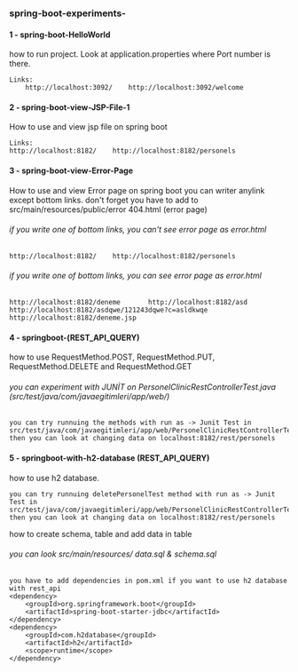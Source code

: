 ### spring-boot-experiments-

#### 1 - spring-boot-HelloWorld
how to run project. Look at application.properties where Port number is there. 
``` 
Links: 
    http://localhost:3092/    http://localhost:3092/welcome
```
#### 2 - spring-boot-view-JSP-File-1
How to use and view jsp file on spring boot
``` 
Links: 
http://localhost:8182/    http://localhost:8182/personels
```
#### 3 - spring-boot-view-Error-Page
How to use and view Error page on spring boot
you can writer anylink  except bottom links. don't forget you have to add to src/main/resources/public/error 404.html (error page)  
###### if you write one of bottom links, you can't see error page as error.html
``` 
http://localhost:8182/    http://localhost:8182/personels
``` 
###### if you write one of bottom links, you can see error page as error.html
``` 
http://localhost:8182/deneme       http://localhost:8182/asd        
http://localhost:8182/asdqwe/121243dqwe?c=asldkwqe     http://localhost:8182/deneme.jsp
```

#### 4 - springboot-(REST_API_QUERY)
how to use RequestMethod.POST, RequestMethod.PUT, RequestMethod.DELETE and RequestMethod.GET
###### you can experiment  with JUNİT on PersonelClinicRestControllerTest.java  (src/test/java/com/javaegitimleri/app/web/) 
```   
you can try runnuing the methods with run as -> Junit Test in src/test/java/com/javaegitimleri/app/web/PersonelClinicRestControllerTest.java. 
then you can look at changing data on localhost:8182/rest/personels
``` 

#### 5 - springboot-with-h2-database (REST_API_QUERY) 
how to use h2 database.
```  
you can try runnuing deletePersonelTest method with run as -> Junit Test in src/test/java/com/javaegitimleri/app/web/PersonelClinicRestControllerTest.java. 
then you can look at changing data on localhost:8182/rest/personels
``` 
how to create schema, table and add data in table
###### you can look src/main/resources/ data.sql & schema.sql 

``` 
you have to add dependencies in pom.xml if you want to use h2 database with rest_api
<dependency>
    <groupId>org.springframework.boot</groupId>
    <artifactId>spring-boot-starter-jdbc</artifactId>
</dependency>
<dependency>
    <groupId>com.h2database</groupId>
    <artifactId>h2</artifactId>
    <scope>runtime</scope>
</dependency>
``` 
